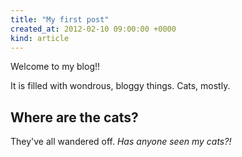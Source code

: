 ```yaml
---
title: "My first post"
created_at: 2012-02-10 09:00:00 +0000
kind: article
---
```


Welcome to my blog!!

It is filled with wondrous, bloggy things. Cats, mostly.

## Where are the cats?

They've all wandered off. *Has anyone seen my cats?!*